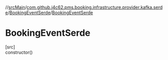 //[srcMain](../../../index.md)/[com.github.j4c62.pms.booking.infrastructure.provider.kafka.serde](../index.md)/[BookingEventSerde](index.md)/[BookingEventSerde](-booking-event-serde.md)

# BookingEventSerde

[src]\
constructor()
